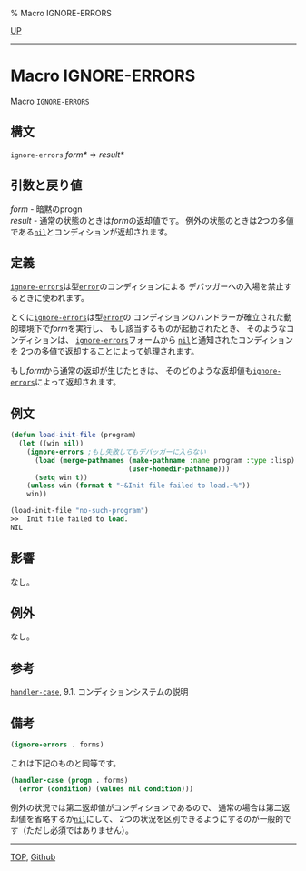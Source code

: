 % Macro IGNORE-ERRORS

[UP](9.2.html)  

---

# Macro **IGNORE-ERRORS**


Macro `IGNORE-ERRORS`


## 構文

`ignore-errors` *form\** => *result\**


## 引数と戻り値

*form* - 暗黙のprogn  
*result* - 通常の状態のときは*form*の返却値です。
例外の状態のときは2つの多値である[`nil`](5.3.nil-variable.html)とコンディションが返却されます。


## 定義

[`ignore-errors`](9.2.ignore-errors.html)は型[`error`](9.2.error-condition.html)のコンディションによる
デバッガーへの入場を禁止するときに使われます。

とくに[`ignore-errors`](9.2.ignore-errors.html)は型[`error`](9.2.error-condition.html)の
コンディションのハンドラーが確立された動的環境下で*form*を実行し、
もし該当するものが起動されたとき、
そのようなコンディションは、
[`ignore-errors`](9.2.ignore-errors.html)フォームから
[`nil`](5.3.nil-variable.html)と通知されたコンディションを
2つの多値で返却することによって処理されます。

もし*form*から通常の返却が生じたときは、
そのどのような返却値も[`ignore-errors`](9.2.ignore-errors.html)によって返却されます。


## 例文

```lisp
(defun load-init-file (program)
  (let ((win nil))
    (ignore-errors ;もし失敗してもデバッガーに入らない
      (load (merge-pathnames (make-pathname :name program :type :lisp)
                             (user-homedir-pathname)))
      (setq win t))
    (unless win (format t "~&Init file failed to load.~%"))
    win))

(load-init-file "no-such-program")
>>  Init file failed to load.
NIL
```


## 影響

なし。


## 例外

なし。


## 参考

[`handler-case`](9.2.handler-case.html),
9.1. コンディションシステムの説明


## 備考

```lisp
(ignore-errors . forms)
```

これは下記のものと同等です。　

```lisp
(handler-case (progn . forms)
  (error (condition) (values nil condition)))
```

例外の状況では第二返却値がコンディションであるので、
通常の場合は第二返却値を省略するか[`nil`](5.3.nil-variable.html)にして、
2つの状況を区別できるようにするのが一般的です（ただし必須ではありません）。


---
[TOP](index.html),  [Github](https://github.com/nptcl/npt-japanese)

